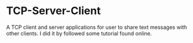 # TCP-Server-Client
A TCP client and server applications for user to share text messages with other clients. I did it by followed some tutorial found online.
